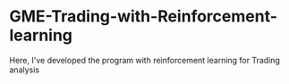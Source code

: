 # GME-Trading-with-Reinforcement-learning
Here, I've developed the program with reinforcement learning for Trading analysis
